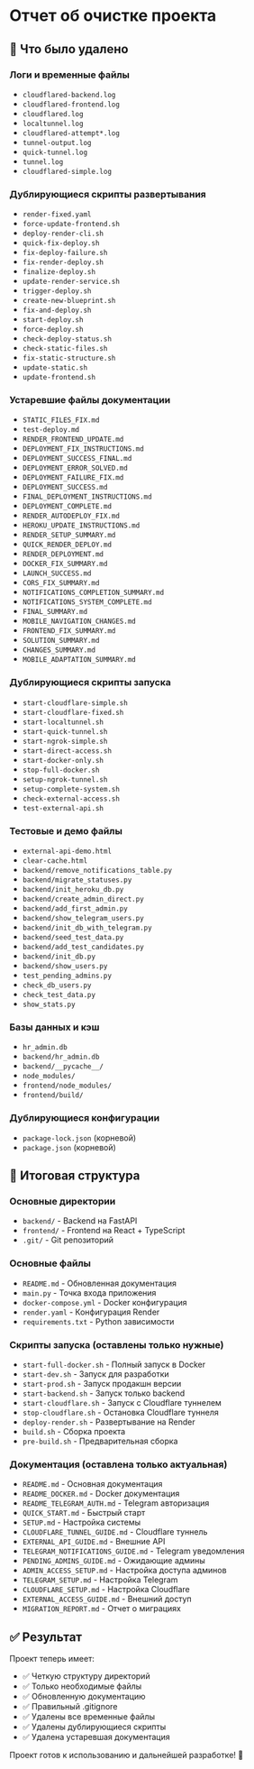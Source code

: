 # Отчет об очистке проекта

## 🧹 Что было удалено

### Логи и временные файлы
- `cloudflared-backend.log`
- `cloudflared-frontend.log`
- `cloudflared.log`
- `localtunnel.log`
- `cloudflared-attempt*.log`
- `tunnel-output.log`
- `quick-tunnel.log`
- `tunnel.log`
- `cloudflared-simple.log`

### Дублирующиеся скрипты развертывания
- `render-fixed.yaml`
- `force-update-frontend.sh`
- `deploy-render-cli.sh`
- `quick-fix-deploy.sh`
- `fix-deploy-failure.sh`
- `fix-render-deploy.sh`
- `finalize-deploy.sh`
- `update-render-service.sh`
- `trigger-deploy.sh`
- `create-new-blueprint.sh`
- `fix-and-deploy.sh`
- `start-deploy.sh`
- `force-deploy.sh`
- `check-deploy-status.sh`
- `check-static-files.sh`
- `fix-static-structure.sh`
- `update-static.sh`
- `update-frontend.sh`

### Устаревшие файлы документации
- `STATIC_FILES_FIX.md`
- `test-deploy.md`
- `RENDER_FRONTEND_UPDATE.md`
- `DEPLOYMENT_FIX_INSTRUCTIONS.md`
- `DEPLOYMENT_SUCCESS_FINAL.md`
- `DEPLOYMENT_ERROR_SOLVED.md`
- `DEPLOYMENT_FAILURE_FIX.md`
- `DEPLOYMENT_SUCCESS.md`
- `FINAL_DEPLOYMENT_INSTRUCTIONS.md`
- `DEPLOYMENT_COMPLETE.md`
- `RENDER_AUTODEPLOY_FIX.md`
- `HEROKU_UPDATE_INSTRUCTIONS.md`
- `RENDER_SETUP_SUMMARY.md`
- `QUICK_RENDER_DEPLOY.md`
- `RENDER_DEPLOYMENT.md`
- `DOCKER_FIX_SUMMARY.md`
- `LAUNCH_SUCCESS.md`
- `CORS_FIX_SUMMARY.md`
- `NOTIFICATIONS_COMPLETION_SUMMARY.md`
- `NOTIFICATIONS_SYSTEM_COMPLETE.md`
- `FINAL_SUMMARY.md`
- `MOBILE_NAVIGATION_CHANGES.md`
- `FRONTEND_FIX_SUMMARY.md`
- `SOLUTION_SUMMARY.md`
- `CHANGES_SUMMARY.md`
- `MOBILE_ADAPTATION_SUMMARY.md`

### Дублирующиеся скрипты запуска
- `start-cloudflare-simple.sh`
- `start-cloudflare-fixed.sh`
- `start-localtunnel.sh`
- `start-quick-tunnel.sh`
- `start-ngrok-simple.sh`
- `start-direct-access.sh`
- `start-docker-only.sh`
- `stop-full-docker.sh`
- `setup-ngrok-tunnel.sh`
- `setup-complete-system.sh`
- `check-external-access.sh`
- `test-external-api.sh`

### Тестовые и демо файлы
- `external-api-demo.html`
- `clear-cache.html`
- `backend/remove_notifications_table.py`
- `backend/migrate_statuses.py`
- `backend/init_heroku_db.py`
- `backend/create_admin_direct.py`
- `backend/add_first_admin.py`
- `backend/show_telegram_users.py`
- `backend/init_db_with_telegram.py`
- `backend/seed_test_data.py`
- `backend/add_test_candidates.py`
- `backend/init_db.py`
- `backend/show_users.py`
- `test_pending_admins.py`
- `check_db_users.py`
- `check_test_data.py`
- `show_stats.py`

### Базы данных и кэш
- `hr_admin.db`
- `backend/hr_admin.db`
- `backend/__pycache__/`
- `node_modules/`
- `frontend/node_modules/`
- `frontend/build/`

### Дублирующиеся конфигурации
- `package-lock.json` (корневой)
- `package.json` (корневой)

## 📁 Итоговая структура

### Основные директории
- `backend/` - Backend на FastAPI
- `frontend/` - Frontend на React + TypeScript
- `.git/` - Git репозиторий

### Основные файлы
- `README.md` - Обновленная документация
- `main.py` - Точка входа приложения
- `docker-compose.yml` - Docker конфигурация
- `render.yaml` - Конфигурация Render
- `requirements.txt` - Python зависимости

### Скрипты запуска (оставлены только нужные)
- `start-full-docker.sh` - Полный запуск в Docker
- `start-dev.sh` - Запуск для разработки
- `start-prod.sh` - Запуск продакшн версии
- `start-backend.sh` - Запуск только backend
- `start-cloudflare.sh` - Запуск с Cloudflare туннелем
- `stop-cloudflare.sh` - Остановка Cloudflare туннеля
- `deploy-render.sh` - Развертывание на Render
- `build.sh` - Сборка проекта
- `pre-build.sh` - Предварительная сборка

### Документация (оставлена только актуальная)
- `README.md` - Основная документация
- `README_DOCKER.md` - Docker документация
- `README_TELEGRAM_AUTH.md` - Telegram авторизация
- `QUICK_START.md` - Быстрый старт
- `SETUP.md` - Настройка системы
- `CLOUDFLARE_TUNNEL_GUIDE.md` - Cloudflare туннель
- `EXTERNAL_API_GUIDE.md` - Внешние API
- `TELEGRAM_NOTIFICATIONS_GUIDE.md` - Telegram уведомления
- `PENDING_ADMINS_GUIDE.md` - Ожидающие админы
- `ADMIN_ACCESS_SETUP.md` - Настройка доступа админов
- `TELEGRAM_SETUP.md` - Настройка Telegram
- `CLOUDFLARE_SETUP.md` - Настройка Cloudflare
- `EXTERNAL_ACCESS_GUIDE.md` - Внешний доступ
- `MIGRATION_REPORT.md` - Отчет о миграциях

## ✅ Результат

Проект теперь имеет:
- ✅ Четкую структуру директорий
- ✅ Только необходимые файлы
- ✅ Обновленную документацию
- ✅ Правильный .gitignore
- ✅ Удалены все временные файлы
- ✅ Удалены дублирующиеся скрипты
- ✅ Удалена устаревшая документация

Проект готов к использованию и дальнейшей разработке! 🚀 
